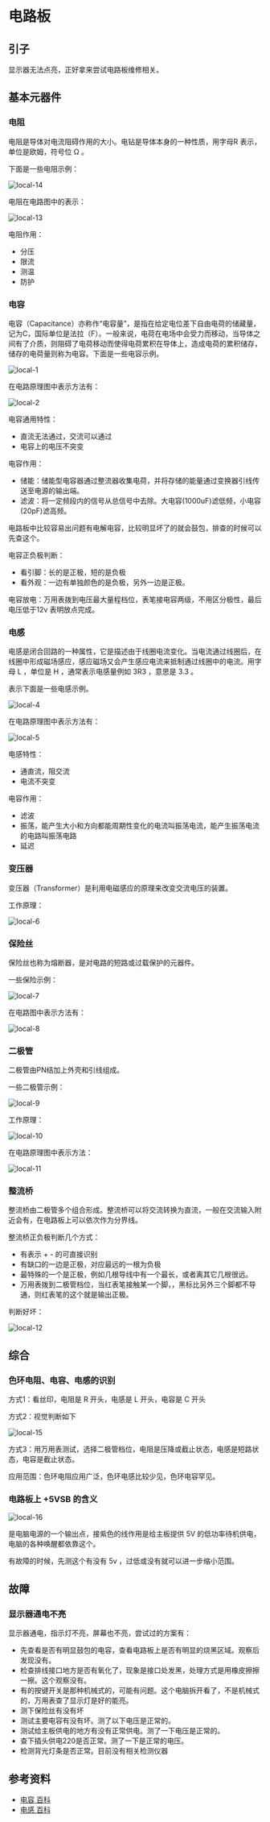 # 电路板

## 引子
显示器无法点亮，正好拿来尝试电路板维修相关。

## 基本元器件

### 电阻
电阻是导体对电流阻碍作用的大小。电钻是导体本身的一种性质，用字母R 表示，单位是欧姆，符号位 Ω 。

下面是一些电阻示例：

![local-14][local-img-14]

电阻在电路图中的表示：

![local-13][local-img-13]

电阻作用：
- 分压
- 限流
- 测温
- 防护


### 电容
电容（Capacitance）亦称作“电容量”，是指在给定电位差下自由电荷的储藏量，记为C，国际单位是法拉（F）。一般来说，电荷在电场中会受力而移动，当导体之间有了介质，则阻碍了电荷移动而使得电荷累积在导体上，造成电荷的累积储存，储存的电荷量则称为电容。下面是一些电容示例。

![local-1][local-img-1]

在电路原理图中表示方法有：

![local-2][local-img-2]

电容通用特性：
- 直流无法通过，交流可以通过
- 电容上的电压不突变

电容作用：
- 储能：储能型电容器通过整流器收集电荷，并将存储的能量通过变换器引线传送至电源的输出端。
- 滤波：将一定频段内的信号从总信号中去除。大电容(1000uF)滤低频，小电容(20pF)滤高频。

电路板中比较容易出问题有电解电容，比较明显坏了的就会鼓包，排查的时候可以先查这个。

电容正负极判断：
- 看引脚：长的是正极，短的是负极
- 看外观：一边有单独颜色的是负极，另外一边是正极。

电容放电：万用表拨到电压最大量程档位，表笔接电容两级，不用区分极性，最后电压低于12v 表明放点完成。


### 电感
电感是闭合回路的一种属性，它是描述由于线圈电流变化。当电流通过线圈后，在线圈中形成磁场感应，感应磁场又会产生感应电流来抵制通过线圈中的电流。用字母 L ，单位是 H ，通常表示电感量例如 3R3 ，意思是 3.3 。

表示下面是一些电感示例。

![local-4][local-img-4]

在电路原理图中表示方法有：

![local-5][local-img-5]

电感特性：
- 通直流，阻交流
- 电流不突变


电容作用：
- 滤波
- 振荡，能产生大小和方向都能周期性变化的电流叫振荡电流，能产生振荡电流的电路叫振荡电路
- 延迟

### 变压器
变压器（Transformer）是利用电磁感应的原理来改变交流电压的装置。

工作原理：

![local-6][local-img-6]


### 保险丝
保险丝也称为熔断器，是对电路的短路或过载保护的元器件。

一些保险示例：

![local-7][local-img-7]

在电路图中表示方法有：

![local-8][local-img-8]

### 二极管
二极管由PN结加上外壳和引线组成。

一些二极管示例：

![local-9][local-img-9]

工作原理：

![local-10][local-img-10]

在电路原理图中表示方法：

![local-11][local-img-11]

### 整流桥
整流桥由二极管多个组合形成。整流桥可以将交流转换为直流，一般在交流输入附近会有，在电路板上可以依次作为分界线。

整流桥正负极判断几个方式：
- 有表示 + - 的可直接识别
- 有缺口的一边是正极，对应最远的一根为负极
- 最特殊的一个是正极，例如几根导线中有一个最长，或者离其它几根很远。
- 万用表拨到二极管档位，当红表笔接触某一个脚，，黑标比另外三个脚都不导通，则红表笔的这个就是输出正极。


判断好坏：

![local-12][local-img-12]

## 综合

### 色环电阻、电容、电感的识别
方式1：看丝印，电阻是 R 开头，电感是 L 开头，电容是 C 开头

方式2：视觉判断如下

![local-15][local-img-15]

方式3：用万用表测试，选择二极管档位，电阻是压降或截止状态，电感是短路状态，电容是截止状态。

应用范围：色环电阻应用广泛，色环电感比较少见，色环电容罕见。

### 电路板上 +5VSB 的含义

![local-16][local-img-16]

是电脑电源的一个输出点，接紫色的线作用是给主板提供 5V 的低功率待机供电，电脑的各种唤醒都依靠这个。

有故障的时候，先测这个有没有 5v ，过低或没有就可以进一步缩小范围。


## 故障

### 显示器通电不亮
显示器通电，指示灯不亮，屏幕也不亮，尝试过的方案有：
- 先查看是否有明显鼓包的电容，查看电路板上是否有明显的烧黑区域。观察后发现没有。
- 检查排线接口地方是否有氧化了，现象是接口处发黑，处理方式是用橡皮擦擦一擦。这个观察没有。
- 有的按键开关是那种机械式的，可能有问题。这个电脑拆开看了，不是机械式的，万用表查了显示灯是好的能亮。
- 测下保险丝有没有坏
- 测试主要电容有没有坏。测了以下电压是正常的。
- 测试给主板供电的地方有没有正常供电。测了一下电压是正常的。
- 查下插头供电220是否正常。测了一下是正常的电压。
- 检测背光灯条是否正常。目前没有相关检测仪器


## 参考资料
- [电容 百科][url-1]
- [电感 百科][url-2]


[url-1]:https://baike.baidu.com/item/%E7%94%B5%E5%AE%B9/146658
[url-2]:https://baike.baidu.com/item/%E7%94%B5%E6%84%9F/98570


[local-img-1]:./images/dlb-01.png
[local-img-2]:./images/dlb-02.png
[local-img-4]:./images/dlb-04.png
[local-img-5]:./images/dlb-05.png
[local-img-6]:./images/dlb-06.png
[local-img-7]:./images/dlb-07.png
[local-img-8]:./images/dlb-08.png
[local-img-9]:./images/dlb-09.png
[local-img-10]:./images/dlb-10.png
[local-img-11]:./images/dlb-11.png
[local-img-12]:./images/dlb-12.png
[local-img-13]:./images/dlb-13.png
[local-img-14]:./images/dlb-14.png
[local-img-15]:./images/dlb-15.png
[local-img-16]:./images/dlb-16.png